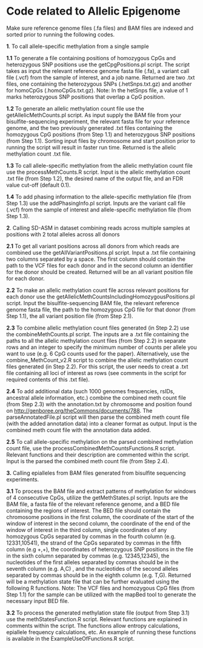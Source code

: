 # Code related to Allelic Epigenome 

Make sure reference genome files (.fa files) and BAM files are indexed and sorted prior to running the following codes.

**1**. To call allele-specific methylation from a single sample

**1.1**	To generate a file containing positions of homozygous CpGs and heterozygous SNP positions use the getCpgPositions.pl script. The script takes as input the relevant reference genome fasta file (.fa), a variant call file (.vcf) from the sample of interest, and a job name. Returned are two .txt files, one containing the heterozygous SNPs (.hetSnps.txt.gz) and another for homoCpGs (.homoCpGs.txt.gz).  Note: In the hetSnps file, a value of 1 marks heterozygous SNP positions that overlap a CpG position.  

**1.2** To generate an allelic methylation count file use the getAllelicMethCounts.pl script. As input supply the BAM file from your bisulfite-sequencing experiment, the relevant fasta file for your reference genome, and the two previously generated .txt files containing the homozygous CpG positions (from Step 1.1) and heterozygous SNP positions (from Step 1.1).  Sorting input files by chromosome and start position prior to running the script will result in faster run time. Returned is the allelic methylation count .txt file.  

**1.3**	To call allele-specific methylation from the allelic methylation count file use the processMethCounts.R script. Input is the allelic methylation count .txt file (from Step 1.2), the desired name of the output file, and an FDR value cut-off (default 0.1). 

**1.4**	To add phasing information to the allele-specific methylation file (from Step 1.3) use the addPhasingInfo.pl script. Inputs are the variant call file (.vcf) from the sample of interest and allele-specific methylation file (from Step 1.3). 

**2**. Calling SD-ASM in dataset combining reads across multiple samples at positions with 2 total alleles across all donors

**2.1** To get all variant positions across all donors from which reads are combined use the getAllVariantPositions.pl script. Input a .txt file containing two columns separated by a space. The first column should contain the path to the VCF files for each donor and in the second column an identifier for the donor should be created. Returned will be an all variant position file for each donor. 

**2.2** To make an allelic methylation count file across relevant positions for each donor use the getAllelicMethCountsIncludingHomozygousPositions.pl script. Input the bisulfite-sequencing BAM file, the relevant reference genome fasta file, the path to the homozygous CpG file for that donor (from Step 1.1), the all variant position file (from Step 2.1). 

**2.3** To combine allelic methylation count files generated (in Step 2.2) use the combineMethCounts.pl script. The inputs are a .txt file containing the paths to all the allelic methylation count files (from Step 2.2) in separate rows and an integer to specify the minimum number of counts per allele you want to use (e.g. 6 CpG counts used for the paper). Alternatively, use the combine_MethCount_v2.R script to combine the allelic methylation count files generated (in Step 2.2). For this script, the user needs to creat a .txt file containing all loci of interest as rows (see comments in the script for required contents of this .txt file).

**2.4** To add additional data (such 1000 genomes frequencies, rsIDs, ancestral allele information, etc.) combine the combined meth count file (from Step 2.3) with the annotation.txt by chromosome and position found on http://genboree.org/theCommons/documents/788. The parseAnnotatedFile.pl script will then parse the combined meth count file (with the added annotation data) into a cleaner format as output. Input is the combined meth count file with the annotation data added. 

**2.5** To call allele-specific methylation on the parsed combined methylation count file, use the processCombinedMethCountsFunctions.R script. Relevant functions and their description are commented within the script. Input is the parsed the combined meth count file (from Step 2.4). 

**3.** Calling epialleles from BAM files generated from bisulfite sequencing experiments.

**3.1** To process the BAM file and extract patterns of methylation for windows of 4 consecutive CpGs, utilize the getMethStates.pl script.  Inputs are the BAM file, a fasta file of the relevant reference genome, and a BED file containing the regions of interest. The BED file should contain the chromosome positions in the first column, the coordinate of the start of the window of interest in the second column, the coordinate of the end of the window of interest in the third column, single coordinates of any homozygous CpGs separated by commas in the fourth column (e.g. 12331,10541), the strand of the CpGs separated by commas in the fifth column (e.g +,+), the coordinates of heterozygous SNP positions in the file in the sixth column separated by commas (e.g. 12345,12345), the nucleotides of the first alleles separated by commas should be in the seventh column (e.g. A,C) , and the nucleotides of the second alleles separated by commas should be in the eighth column (e.g. T,G). Returned will be a methylation state file that can be further evaluated using the following R functions.  Note: The VCF files and homozygous CpG files (from Step 1.1) for the sample can be utilized with the mapBed tool to generate the necessary input BED file. 

**3.2** To process the generated methylation state file (output from Step 3.1) use the methStatesFunction.R script. Relevant functions are explained in comments within the script. The functions allow entropy calculations, epiallele frequency calculations, etc.  An example of running these functions is available in the ExampleUseOfFunctions.R script.


